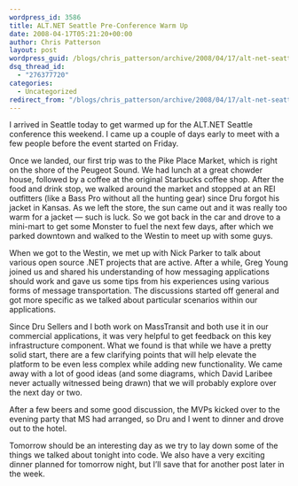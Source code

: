 ```yaml
---
wordpress_id: 3586
title: ALT.NET Seattle Pre-Conference Warm Up
date: 2008-04-17T05:21:20+00:00
author: Chris Patterson
layout: post
wordpress_guid: /blogs/chris_patterson/archive/2008/04/17/alt-net-seattle-pre-conference-warm-up.aspx
dsq_thread_id:
  - "276377720"
categories:
  - Uncategorized
redirect_from: "/blogs/chris_patterson/archive/2008/04/17/alt-net-seattle-pre-conference-warm-up.aspx/"
---
```

I arrived in Seattle today to get warmed up for the ALT.NET Seattle conference this weekend. I came up a couple of days early to meet with a few people before the event started on Friday.

Once we landed, our first trip was to the Pike Place Market, which is right on the shore of the Peugeot Sound. We had lunch at a great chowder house, followed by a coffee at the original Starbucks coffee shop. After the food and drink stop, we walked around the market and stopped at an REI outfitters (like a Bass Pro without all the hunting gear) since Dru forgot his jacket in Kansas. As we left the store, the sun came out and it was really too warm for a jacket &#8212; such is luck. So we got back in the car and drove to a mini-mart to get some Monster to fuel the next few days, after which we parked downtown and walked to the Westin to meet up with some guys.

When we got to the Westin, we met up with Nick Parker to talk about various open source .NET projects that are active. After a while, Greg Young joined us and shared his understanding of how messaging applications should work and gave us some tips from his experiences using various forms of message transportation. The discussions started off general and got more specific as we talked about particular scenarios within our applications.

Since Dru Sellers and I both work on MassTransit and both use it in our commercial applications, it was very helpful to get feedback on this key infrastructure component. What we found is that while we have a pretty solid start, there are a few clarifying points that will help elevate the platform to be even less complex while adding new functionality. We came away with a lot of good ideas (and some diagrams, which David Laribee never actually witnessed being drawn) that we will probably explore over the next day or two. 

After a few beers and some good discussion, the MVPs kicked over to the evening party that MS had arranged, so Dru and I went to dinner and drove out to the hotel.

Tomorrow should be an interesting day as we try to lay down some of the things we talked about tonight into code. We also have a very exciting dinner planned for tomorrow night, but I&#8217;ll save that for another post later in the week.